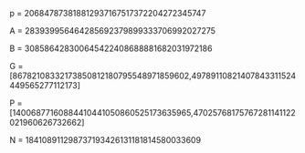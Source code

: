 p = 206847873818812937167517372204272345747 

A = 283939956464285692379899333706992027275 

B = 308586428300645422408688881682031972186 

G = [86782108332173850812180795548971859602,49789110821407843311524449565277112173] 

P = [14006877160884410441050860525173635965,47025768175767281141122021960626732662] 

N = 184108911298737193426131181814580033609 